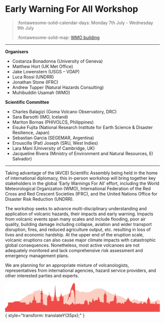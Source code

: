 # Early Warning For All Workshop

> :fontawesome-solid-calendar-days: Monday 7th July - Wednesday 9th July
> 
> :fontawesome-solid-map: [WMO building](https://maps.app.goo.gl/yjAJVMWy4rmwMGHC9)

--- 

**Organisers**

- Costanza Bonadonna (University of Geneva)
- Matthew Hort (UK Met Office)
- Jake Lowenstern (USGS – VDAP)
- Luca Rossi (UNDRR)
- Jonathan Stone (IFRC)
- Andrew Tupper (Natural Hazards Consulting)
- Muhibuddin Usamah (WMO)

**Scientific Committee**

- Charles Balagizi (Goma Volcano Observatory, DRC)
- Sara Barsotti (IMO, Iceland)
- Mariton Bornas (PHIVOLCS, Philippines)
- Eisuke Fujita (National Research Institute for Earth Science & Disaster Resilience, Japan)
- Sebastian Garcia (SEGEMAR, Argentina)
- Erouscilla (Pat) Joseph (SRU, West Indies)
- Lara Mani (University of Cambridge, UK)
- Jacqueline Rivera (Ministry of Environment and Natural Resources, El Salvador)


--- 


Taking advantage of the IAVCEI Scientific Assembly being held in the home of international diplomacy, this in-person workshop will bring together key stakeholders in the global ‘Early Warnings For All’ effort, including the World Meteorological Organization (WMO), International Federation of the Red Cross and Red Crescent Societies (IFRC), and the United Nations Office for Disaster Risk Reduction (UNDRR).

The workshop seeks to advance multi-disciplinary understanding and application of volcanic hazards, their impacts and early warning. Impacts from volcanic events span many scales and include flooding, poor air quality, building damage including collapse, aviation and wider transport disruption, fires, and reduced agriculture output, etc. resulting in loss of lives and economic hardship. At the upper end of the eruption scale, volcanic eruptions can also cause major climate impacts with catastrophic global consequences. Nonetheless, most active volcanoes are not adequately monitored and lack comprehensive risk assessment and emergency management plans.

We are planning for an appropriate mixture of volcanologists, representatives from international agencies, hazard service providers, and other interested parties and experts.  


![Footer](img/footer.png){  style="transform: translateY(35px);" }